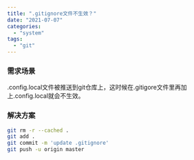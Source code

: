 ```yaml
---
title: ".gitignore文件不生效？"
date: "2021-07-07"
categories: 
  - "system"
tags: 
  - "git"
---
```


### 需求场景

.config.local文件被推送到git仓库上，这时候在.gitigore文件里再加上.config.local就会不生效。

### 解决方案

```bash
git rm -r --cached .
git add .
git commit -m 'update .gitignore'
git push -u origin master
```
